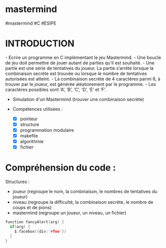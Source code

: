 # mastermind
#mastermind #C #ESIPE

<h1> INTRODUCTION </h1>
- Ecrire un programme en C implémentant le jeu Mastermind. 
- Une boucle de jeu doit permettre de jouer autant de parties qu’il est souhaité. 
- Une partie est une série de tentatives du joueur. La partie s’arrête lorsque la combinaison secrète est trouvée ou lorsque le nombre de tentatives autorisées est atteint. 
- La combinaison secrète de 4 caractères parmi 6, à trouver par le joueur, est générée aléatoirement par le programme. 
- Les caractères possibles sont ‘A’, ‘B’, ‘C’, ‘D’, ‘E’ et ‘F’. 

* Simulation d'un Mastermind (trouver une combinaison secrète)

* Compétences utilisées :
    - [x] pointeur
    - [x] structure
    - [x] programmation modulaire
    - [x] makefile
    - [x] algorithmie
    - [x] fichier

<h1> Compréhension du code : </h1>
 
 Structures : 
  - joueur (regroupe le nom, la combinaison, le nombres de tentatives du joueur)
  - niveau (regroupe la difficulté, la combinaison secrète, le nombre de coups et de pions)
  - mastermind (regroupe un joueur, un niveau, un fichier)
  


     
```c
function fancyAlert(arg) {
  if(arg) {
    $.facebox({div:'#foo'})
  }
}
```
